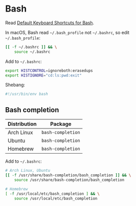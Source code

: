 # Bash

Read [Default Keyboard Shortcuts for Bash](https://catonmat.net/ftp/readline-emacs-editing-mode-cheat-sheet.pdf).

In macOS, Bash read `~/.bash_profile` not `~/.bashrc`, so edit `~/.bash_profile`:

```bash
[[ -f ~/.bashrc ]] && \
    source ~/.bashrc
```

Add to `~/.bashrc`:

```bash
export HISTCONTROL=ignoreboth:erasedups
export HISTIGNORE="cd:ls:pwd:exit"
```

Shebang:

```sh
#!/usr/bin/env bash
```

## Bash completion

| Distribution | Package           |
| ------------ | ----------------- |
| Arch Linux   | `bash-completion` |
| Ubuntu       | `bash-completion` |
| Homebrew     | `bash-completion` |

Add to `~/.bashrc`:

```bash
# Arch Linux, Ubuntu
[[ -f /usr/share/bash-completion/bash_completion ]] && \
    source /usr/share/bash-completion/bash_completion

# Homebrew
[ -f /usr/local/etc/bash_completion ] && \
    source /usr/local/etc/bash_completion
```
